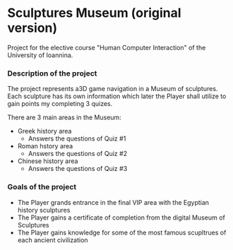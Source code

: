 # Sculptures Museum (original version)
Project for the elective course "Human Computer Interaction" of the University of Ioannina.


### Description of the project
The project represents a3D game navigation in a Museum of sculptures.  <br>
Each sculpture has its own information which later the Player shall utilize to gain points my completing 3 quizes. <br>

There are 3 main areas in the Museum:
- Greek history area
  - Answers the questions of Quiz #1 
- Roman hstory area
  - Answers the questions of Quiz #2 
- Chinese history area
  - Answers the questions of Quiz #3

### Goals of the project

- The Player grands entrance in the final VIP area with the Egyptian history sculptures
- The Player gains a certificate of completion from the digital Museum of Sculptures
- The Player gains knowledge for some of the most famous scupltrues of each ancient civilization
